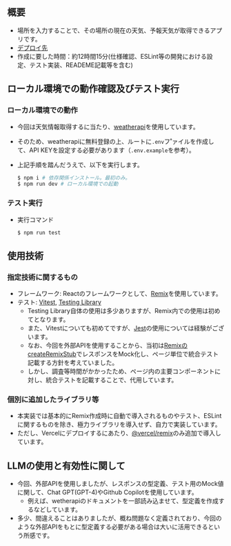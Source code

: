 ## 概要

- 場所を入力することで、その場所の現在の天気、予報天気が取得できるアプリです。
- [デプロイ先](https://weather-app-used-remix.vercel.app/weather_forecasts)
- 作成に要した時間：約12時間15分(仕様確認、ESLint等の開発における設定、テスト実装、READEME記載等を含む)

## ローカル環境での動作確認及びテスト実行

### ローカル環境での動作

- 今回は天気情報取得するに当たり、[weatherapi](https://www.weatherapi.com/docs/)を使用しています。
- そのため、weatherapiに無料登録の上、ルートに`.env`フ˚ァイルを作成して、API KEYを設定する必要があります（`.env.example`を参考）。
- 上記手順を踏んだうえで、以下を実行します。

  ```bash
  $ npm i # 依存関係インストール。最初のみ。
  $ npm run dev # ローカル環境での起動
  ```

### テスト実行

- 実行コマンド
  ```bash
  $ npm run test
  ```

## 使用技術

### 指定技術に関するもの

- フレームワーク: Reactのフレームワークとして、[Remix](https://remix.run/)を使用しています。
- テスト: [Vitest](https://vitest.dev/), [Testing Library](https://testing-library.com/)
  - Testing Library自体の使用は多少ありますが、Remix内での使用は初めてとなります。
  - また、Vitestについても初めてですが、[Jest](https://jestjs.io/ja/)の使用については経験がございます。
  - なお、今回を外部APIを使用することから、当初は[RemixのcreateRemixStub](https://remix.run/docs/en/main/utils/create-remix-stub)でレスポンスをMock化し、ページ単位で統合テスト記載する方針を考えていました。
  - しかし、調査等時間がかかったため、ページ内の主要コンポーネントに対し、統合テストを記載することで、代用しています。

### 個別に追加したライブラリ等

- 本実装では基本的にRemix作成時に自動で導入されるものやテスト、ESLintに関するものを除き、極力ライブラリを導入せず、自力で実装しています。
- ただし、Vercelにデプロイするにあたり、[@vercel/remix](https://vercel.com/docs/frameworks/remix#@vercel/remix)のみ追加で導入しています。

## LLMの使用と有効性に関して

- 今回、外部APIを使用しましたが、レスポンスの型定義、テスト用のMock値に関して、Chat GPT(GPT-4)やGithub Copilotを使用しています。
  - 例えば、wetherapiのドキュメントを一部読み込ませて、型定義を作成するなどしています。
- 多少、間違えることはありましたが、概ね問題なく定義されており、今回のような外部APIをもとに型定義する必要がある場合は大いに活用できるという所感です。
